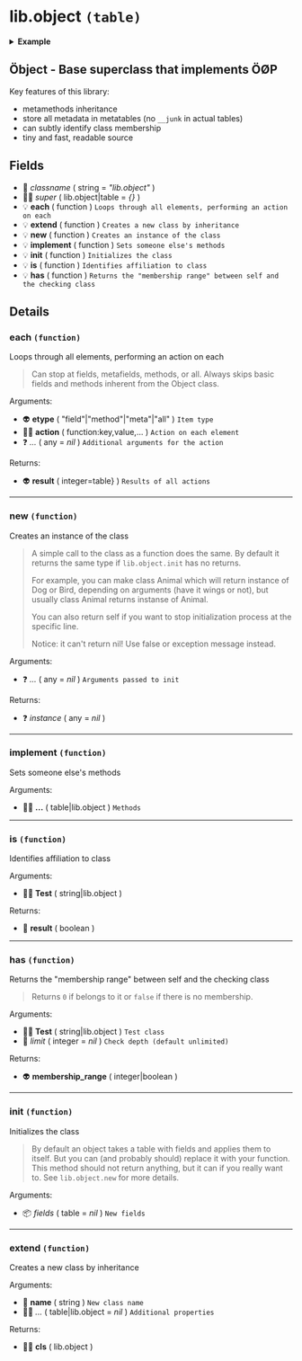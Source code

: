 # lib.object `(table)`

<details><summary><b>Example</b></summary>

```lua
local Object = require 'lib.object'

-- See [luapi types documentation](lib/luapi/readme.md#types)
local Point = Object:extend 'lib.object#point'

Point.scale = 2 -- Class field!

function Point:init(x, y)
  self.x = x or 0
  self.y = y or 0
end

function Point:resize()
  self.x = self.x * self.scale
  self.y = self.y * self.scale
end

function Point.__call()
  return 'called'
end

local Rectangle = Point:extend 'lib.object#rectangle'

function Rectangle:resize()
  Rectangle.super.resize(self) -- Extend Point's `resize()`.
  self.w = self.w * self.scale
  self.h = self.h * self.scale
end

function Rectangle:init(x, y, w, h)
  Rectangle.super.init(self, x, y) -- Initialize Point first!
  self.w = w or 0
  self.h = h or 0
end

function Rectangle:__index(key)
  if key == 'width' then return self.w end
  if key == 'height' then return self.h end
end

function Rectangle:__newindex(key, value)
  if key == 'width' then self.w = value
    elseif key == 'height' then self.h = value
  end
end

local rect = Rectangle:new(2, 4, 6, 8)

assert(rect.w == 6)
assert(rect:is(Rectangle))
assert(rect:is 'lib.object#rectangle')
assert(not rect:is(Point))
assert(rect:has 'lib.object#point' == 1)
assert(Rectangle:has(Object) == 2)
assert(rect() == 'called')

rect.width = 666
assert(rect.w == 666)
assert(rect.height == 8)

for _, t in ipairs({'field', 'method', 'meta'}) do
  rect:each(t, function(k, v) print(t, k, v) end)
end
```

</details>

## Öbject - Base superclass that implements ÖØP

Key features of this library:

+ metamethods inheritance
+ store all metadata in metatables (no `__junk` in actual tables)
+ can subtly identify class membership
+ tiny and fast, readable source

## Fields

- 📝 _classname_ ( string = *"lib.object"* )
- 👨‍👦 _super_ ( lib.object|table = *{}* )
- 💡 **each** ( function )
	`Loops through all elements, performing an action on each`
- 💡 **extend** ( function )
	`Creates a new class by inheritance`
- 💡 **new** ( function )
	`Creates an instance of the class`
- 💡 **implement** ( function )
	`Sets someone else's methods`
- 💡 **init** ( function )
	`Initializes the class`
- 💡 **is** ( function )
	`Identifies affiliation to class`
- 💡 **has** ( function )
	`Returns the "membership range" between self and the checking class`

## Details

### each `(function)`

Loops through all elements, performing an action on each

> Can stop at fields, metafields, methods, or all.
> Always skips basic fields and methods inherent from the Object class.

Arguments:

- 👽 **etype** ( "field"|"method"|"meta"|"all" )
	`Item type`
- 👨‍👦 **action** ( function:key,value,... )
	`Action on each element`
- ❓ _..._ ( any = *nil* )
	`Additional arguments for the action`

Returns:

- 👽 **result** ( integer=table} )
	`Results of all actions`

---

### new `(function)`

Creates an instance of the class

> A simple call to the class as a function does the same.
> By default it returns the same type if `lib.object.init` has no returns.
>
> For example, you can make class Animal which will return instance of
> Dog or Bird, depending on arguments (have it wings or not),
> but usually class Animal returns instanse of Animal.
>
> You can also return self if you want to stop initialization process
> at the specific line.
>
> Notice: it can't return nil! Use false or exception message instead.

Arguments:

- ❓ _..._ ( any = *nil* )
	`Arguments passed to init`

Returns:

- ❓ _instance_ ( any = *nil* )

---

### implement `(function)`

Sets someone else's methods

Arguments:

- 👨‍👦 **...** ( table|lib.object )
	`Methods`

---

### is `(function)`

Identifies affiliation to class

Arguments:

- 👨‍👦 **Test** ( string|lib.object )

Returns:

- 🔌 **result** ( boolean )

---

### has `(function)`

Returns the "membership range" between self and the checking class

> Returns `0` if belongs to it or `false` if there is no membership.

Arguments:

- 👨‍👦 **Test** ( string|lib.object )
	`Test class`
- 🧮 _limit_ ( integer = *nil* )
	`Check depth (default unlimited)`

Returns:

- 👽 **membership_range** ( integer|boolean )

---

### init `(function)`

Initializes the class

> By default an object takes a table with fields and applies them to itself.
> But you can (and probably should) replace it with your function.
> This method should not return anything, but it can if you really want to.
> See `lib.object.new` for more details.

Arguments:

- 📦 _fields_ ( table = *nil* )
	`New fields`

---

### extend `(function)`

Creates a new class by inheritance

Arguments:

- 📝 **name** ( string )
	`New class name`
- 👨‍👦 _..._ ( table|lib.object = *nil* )
	`Additional properties`

Returns:

- 👨‍👦 **cls** ( lib.object )
